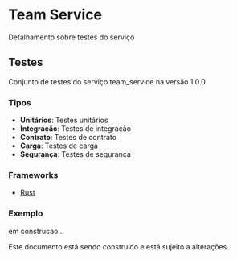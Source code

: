 # Team Service

Detalhamento sobre testes do serviço

## Testes

Conjunto de testes do serviço team_service na versão 1.0.0

### Tipos

- **Unitários**: Testes unitários
- **Integração**: Testes de integração
- **Contrato**: Testes de contrato
- **Carga**: Testes de carga
- **Segurança**: Testes de segurança

### Frameworks

- [Rust](https://www.rust-lang.org/)

### Exemplo

em construcao...

Este documento está sendo construído e está sujeito a alterações.

